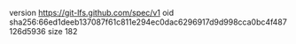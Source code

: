 version https://git-lfs.github.com/spec/v1
oid sha256:66ed1deeb137087f61c811e294ec0dac6296917d9d998cca0bc4f487126d5936
size 182
